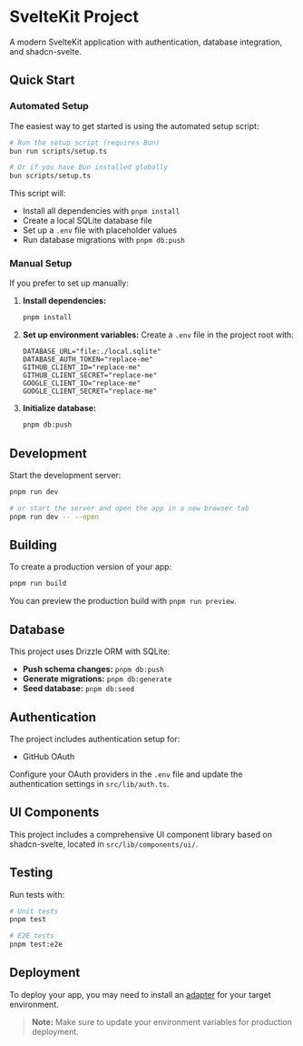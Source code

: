 # SvelteKit Project

A modern SvelteKit application with authentication, database integration, and shadcn-svelte.

## Quick Start

### Automated Setup

The easiest way to get started is using the automated setup script:

```sh
# Run the setup script (requires Bun)
bun run scripts/setup.ts

# Or if you have Bun installed globally
bun scripts/setup.ts
```

This script will:

- Install all dependencies with `pnpm install`
- Create a local SQLite database file
- Set up a `.env` file with placeholder values
- Run database migrations with `pnpm db:push`

### Manual Setup

If you prefer to set up manually:

1. **Install dependencies:**

   ```sh
   pnpm install
   ```

2. **Set up environment variables:**
   Create a `.env` file in the project root with:

   ```env
   DATABASE_URL="file:./local.sqlite"
   DATABASE_AUTH_TOKEN="replace-me"
   GITHUB_CLIENT_ID="replace-me"
   GITHUB_CLIENT_SECRET="replace-me"
   GOOGLE_CLIENT_ID="replace-me"
   GOOGLE_CLIENT_SECRET="replace-me"
   ```

3. **Initialize database:**
   ```sh
   pnpm db:push
   ```

## Development

Start the development server:

```sh
pnpm run dev

# or start the server and open the app in a new browser tab
pnpm run dev -- --open
```

## Building

To create a production version of your app:

```sh
pnpm run build
```

You can preview the production build with `pnpm run preview`.

## Database

This project uses Drizzle ORM with SQLite:

- **Push schema changes:** `pnpm db:push`
- **Generate migrations:** `pnpm db:generate`
- **Seed database:** `pnpm db:seed`

## Authentication

The project includes authentication setup for:

- GitHub OAuth

Configure your OAuth providers in the `.env` file and update the authentication settings in `src/lib/auth.ts`.

## UI Components

This project includes a comprehensive UI component library based on shadcn-svelte, located in `src/lib/components/ui/`.

## Testing

Run tests with:

```sh
# Unit tests
pnpm test

# E2E tests
pnpm test:e2e
```

## Deployment

To deploy your app, you may need to install an [adapter](https://svelte.dev/docs/kit/adapters) for your target environment.

> **Note:** Make sure to update your environment variables for production deployment.
